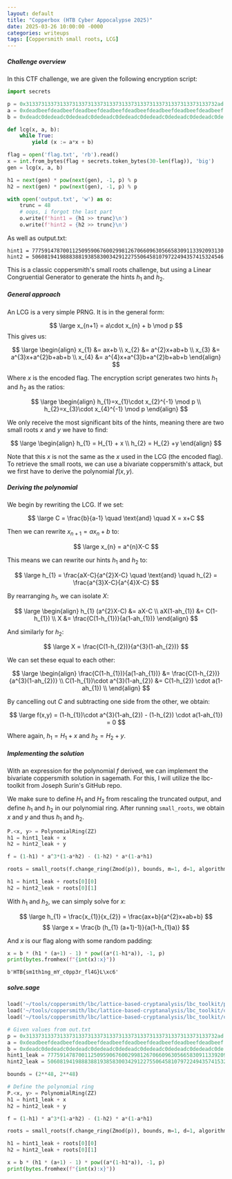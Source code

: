 ```yaml
---
layout: default
title: "Copperbox (HTB Cyber Appocalypse 2025)"
date: 2025-03-26 10:00:00 -0000
categories: writeups
tags: [Coppersmith small roots, LCG]
---
```


##### Challenge overview

In this CTF challenge, we are given the following encryption script:

```python
import secrets

p = 0x31337313373133731337313373133731337313373133731337313373133732ad
a = 0xdeadbeefdeadbeefdeadbeefdeadbeefdeadbeefdeadbeefdeadbeefdeadbeef
b = 0xdeadc0dedeadc0dedeadc0dedeadc0dedeadc0dedeadc0dedeadc0dedeadc0de

def lcg(x, a, b):
    while True:
        yield (x := a*x + b)

flag = open('flag.txt', 'rb').read()
x = int.from_bytes(flag + secrets.token_bytes(30-len(flag)), 'big')
gen = lcg(x, a, b)

h1 = next(gen) * pow(next(gen), -1, p) % p
h2 = next(gen) * pow(next(gen), -1, p) % p

with open('output.txt', 'w') as o:
    trunc = 48
    # oops, i forgot the last part
    o.write(f'hint1 = {h1 >> trunc}\n')
    o.write(f'hint2 = {h2 >> trunc}\n')
```

As well as output.txt:

```
hint1 = 77759147870011250959067600299812670660963056658309113392093130
hint2 = 50608194198883881938583003429122755064581079722494357415324546
```

This is a classic coppersmith's small roots challenge, but using a Linear Congruential Generator to generate the hints $h_{1}$ and $h_{2}$.

##### General approach

An LCG is a very simple PRNG. It is in the general form:

$$
\large x_{n+1} = a\cdot x_{n} + b \mod p
$$
This gives us:

$$
\large
\begin{align}
x_{1} &= ax+b \\
x_{2} &= a^{2}x+ab+b \\
x_{3} &= a^{3}x+a^{2}b+ab+b \\
x_{4} &= a^{4}x+a^{3}b+a^{2}b+ab+b
\end{align}
$$

Where $x$ is the encoded flag. The encryption script generates two hints $h_{1}$ and $h_{2}$ as the ratios:

$$
\large
\begin{align}
h_{1}=x_{1}\cdot x_{2}^{-1} \mod p \\
h_{2}=x_{3}\cdot x_{4}^{-1} \mod p
\end{align}
$$

We only receive the most significant bits of the hints, meaning there are two small roots $x$ and $y$ we have to find:

$$
\large
\begin{align}
h_{1} = H_{1} + x  \\
h_{2} = H_{2} +y
\end{align}
$$

Note that this $x$ is not the same as the $x$ used in the LCG (the encoded flag). To retrieve the small roots, we can use a bivariate coppersmith's attack, but we first have to derive the polynomial $f(x,y)$.  


##### Deriving the polynomial

We begin by rewriting the LCG. If we set:

$$
\large C = \frac{b}{a-1} \quad \text{and} \quad X = x+C
$$

Then we can rewrite $x_{n+1}=ax_{n}+b$ to:

$$
\large x_{n} = a^{n}X-C
$$

This means we can rewrite our hints $h_{1}$ and $h_{2}$ to:

$$
\large h_{1} = \frac{aX-C}{a^{2}X-C} \quad \text{and} \quad h_{2} = \frac{a^{3}X-C}{a^{4}X-C}
$$

By rearranging $h_{1}$, we can isolate $X$:

$$
\large
\begin{align}
h_{1} (a^{2}X-C) &= aX-C \\
aX(1-ah_{1}) &= C(1-h_{1})  \\
X &= \frac{C(1-h_{1})}{a(1-ah_{1})}
\end{align}
$$

And similarly for $h_{2}$:

$$
\large X = \frac{C(1-h_{2})}{a^{3}(1-ah_{2})}
$$

We can set these equal to each other:

$$
\large \begin{align}
\frac{C(1-h_{1})}{a(1-ah_{1})} &= \frac{C(1-h_{2})}{a^{3}(1-ah_{2})} \\
C(1-h_{1})\cdot a^{3}(1-ah_{2}) &= C(1-h_{2}) \cdot a(1-ah_{1}) \\
\end{align}
$$

By cancelling out $C$ and subtracting one side from the other, we obtain:

$$
\large f(x,y) = (1-h_{1})\cdot a^{3}(1-ah_{2}) - (1-h_{2}) \cdot a(1-ah_{1}) = 0 
$$

Where again, $h_{1} = H_{1} + x$ and $h_{2} = H_{2} + y$.

##### Implementing the solution

With an expression for the polynomial $f$ derived, we can implement the bivariate coppersmith solution in sagemath. For this, I will utilize the lbc-toolkit from Joseph Surin's GitHub repo.

We make sure to define $H_{1}$ and $H_{2}$ from rescaling the truncated output, and define $h_{1}$ and $h_{2}$ in our polynomial ring. After running `small_roots`, we obtain $x$ and $y$ and thus $h_{1}$ and $h_{2}$. 

```python
P.<x, y> = PolynomialRing(ZZ)
h1 = hint1_leak + x
h2 = hint2_leak + y

f = (1-h1) * a^3*(1-a*h2) - (1-h2) * a*(1-a*h1)

roots = small_roots(f.change_ring(Zmod(p)), bounds, m=1, d=1, algorithm="resultants", lattice_reduction=flatter, verbose=True)

h1 = hint1_leak + roots[0][0]
h2 = hint2_leak + roots[0][1]
```

With $h_{1}$ and $h_{2}$, we can simply solve for $x$:

$$
\large h_{1} = \frac{x_{1}}{x_{2}} = \frac{ax+b}{a^{2}x+ab+b}
$$
$$
\large x = \frac{b (h_{1} (a+1)-1)}{a(1-h_{1}a)}
$$

And $x$ is our flag along with some random padding:

```python
x = b * (h1 * (a+1) - 1) * pow((a*(1-h1*a)), -1, p)
print(bytes.fromhex(f"{int(x):x}"))
```

```
b'HTB{sm1th1ng_mY_c0pp3r_fl4G}L\xc6'
```

##### solve.sage

```python
load('~/tools/coppersmith/lbc/lattice-based-cryptanalysis/lbc_toolkit/problems/small_roots.sage')
load('~/tools/coppersmith/lbc/lattice-based-cryptanalysis/lbc_toolkit/common/flatter.sage')
load('~/tools/coppersmith/lbc/lattice-based-cryptanalysis/lbc_toolkit/common/systems_solvers.sage')

# Given values from out.txt
p = 0x31337313373133731337313373133731337313373133731337313373133732ad
a = 0xdeadbeefdeadbeefdeadbeefdeadbeefdeadbeefdeadbeefdeadbeefdeadbeef
b = 0xdeadc0dedeadc0dedeadc0dedeadc0dedeadc0dedeadc0dedeadc0dedeadc0de
hint1_leak = 77759147870011250959067600299812670660963056658309113392093130 << 48
hint2_leak = 50608194198883881938583003429122755064581079722494357415324546 << 48

bounds = (2**48, 2**48)

# Define the polynomial ring
P.<x, y> = PolynomialRing(ZZ)
h1 = hint1_leak + x
h2 = hint2_leak + y

f = (1-h1) * a^3*(1-a*h2) - (1-h2) * a*(1-a*h1)

roots = small_roots(f.change_ring(Zmod(p)), bounds, m=1, d=1, algorithm="resultants", lattice_reduction=flatter, verbose=True)

h1 = hint1_leak + roots[0][0]
h2 = hint2_leak + roots[0][1]

x = b * (h1 * (a+1) - 1) * pow((a*(1-h1*a)), -1, p)
print(bytes.fromhex(f"{int(x):x}"))
```